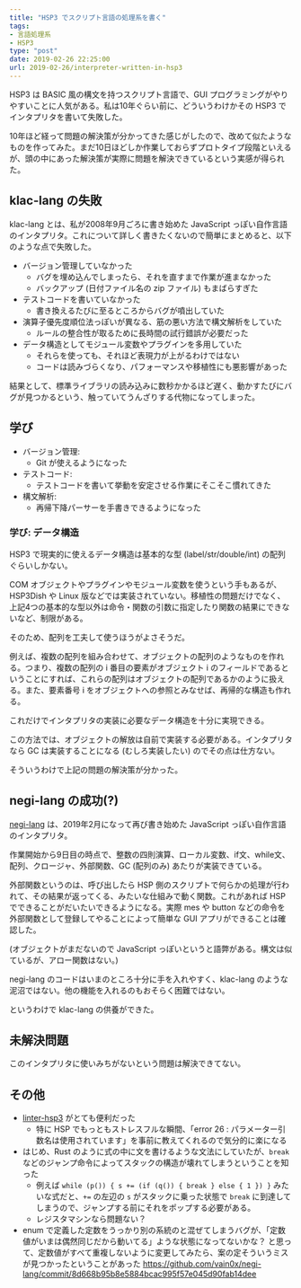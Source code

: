 ```yaml
---
title: "HSP3 でスクリプト言語の処理系を書く"
tags:
- 言語処理系
- HSP3
type: "post"
date: 2019-02-26 22:25:00
url: 2019-02-26/interpreter-written-in-hsp3
---
```


HSP3 は BASIC 風の構文を持つスクリプト言語で、GUI プログラミングがやりやすいことに人気がある。私は10年ぐらい前に、どういうわけかその HSP3 でインタプリタを書いて失敗した。

10年ほど経って問題の解決策が分かってきた感じがしたので、改めて似たようなものを作ってみた。まだ10日ほどしか作業しておらずプロトタイプ段階といえるが、頭の中にあった解決策が実際に問題を解決できているという実感が得られた。

<!--more-->

## klac-lang の失敗

klac-lang とは、私が2008年9月ごろに書き始めた JavaScript っぽい自作言語のインタプリタ。これについて詳しく書きたくないので簡単にまとめると、以下のような点で失敗した。

- バージョン管理していなかった
    - バグを埋め込んでしまったら、それを直すまで作業が進まなかった
    - バックアップ (日付ファイル名の zip ファイル) もまばらすぎた
- テストコードを書いていなかった
    - 書き換えるたびに至るところからバグが噴出していた
- 演算子優先度順位法っぽいが異なる、筋の悪い方法で構文解析をしていた
    - ルールの整合性が取るために長時間の試行錯誤が必要だった
- データ構造としてモジュール変数やプラグインを多用していた
    - それらを使っても、それほど表現力が上がるわけではない
    - コードは読みづらくなり、パフォーマンスや移植性にも悪影響があった

結果として、標準ライブラリの読み込みに数秒かかるほど遅く、動かすたびにバグが見つかるという、触っていてうんざりする代物になってしまった。

## 学び

- バージョン管理:
    - Git が使えるようになった
- テストコード:
    - テストコードを書いて挙動を安定させる作業にそこそこ慣れてきた
- 構文解析:
    - 再帰下降パーサーを手書きできるようになった

### 学び: データ構造

HSP3 で現実的に使えるデータ構造は基本的な型 (label/str/double/int) の配列ぐらいしかない。

COM オブジェクトやプラグインやモジュール変数を使うという手もあるが、HSP3Dish や Linux 版などでは実装されていない。移植性の問題だけでなく、上記4つの基本的な型以外は命令・関数の引数に指定したり関数の結果にできないなど、制限がある。

そのため、配列を工夫して使うほうがよさそうだ。

例えば、複数の配列を組み合わせて、オブジェクトの配列のようなものを作れる。つまり、複数の配列の i 番目の要素がオブジェクト i のフィールドであるということにすれば、これらの配列はオブジェクトの配列であるかのように扱える。また、要素番号 i をオブジェクトへの参照とみなせば、再帰的な構造も作れる。

これだけでインタプリタの実装に必要なデータ構造を十分に実現できる。

この方法では、オブジェクトの解放は自前で実装する必要がある。インタプリタなら GC は実装することになる (むしろ実装したい) のでその点は仕方ない。

そういうわけで上記の問題の解決策が分かった。

## negi-lang の成功(?)

[negi-lang](https://github.com/vain0x/negi-lang) は、2019年2月になって再び書き始めた JavaScript っぽい自作言語のインタプリタ。

作業開始から9日目の時点で、整数の四則演算、ローカル変数、if文、while文、配列、クロージャ、外部関数、GC (配列のみ) あたりが実装できている。

外部関数というのは、呼び出したら HSP 側のスクリプトで何らかの処理が行われて、その結果が返ってくる、みたいな仕組みで動く関数。これがあれば HSP でできることがだいたいできるようになる。実際 mes や button などの命令を外部関数として登録してやることによって簡単な GUI アプリができることは確認した。

(オブジェクトがまだないので JavaScript っぽいというと語弊がある。構文は似ているが、アロー関数はない。)

negi-lang のコードはいまのところ十分に手を入れやすく、klac-lang のような泥沼ではない。他の機能を入れるのもおそらく困難ではない。

というわけで klac-lang の供養ができた。

## 未解決問題

このインタプリタに使いみちがないという問題は解決できてない。

## その他

- [linter-hsp3](https://github.com/honobonosun/linter-hsp3) がとても便利だった
    - 特に HSP でもっともストレスフルな瞬間、「error 26 : パラメーター引数名は使用されています」を事前に教えてくれるので気分的に楽になる
- はじめ、Rust のように式の中に文を書けるような文法にしていたが、`break` などのジャンプ命令によってスタックの構造が壊れてしまうということを知った
    - 例えば `while (p()) { s += (if (q()) { break } else { 1 }) }` みたいな式だと、`+=` の左辺の `s` がスタックに乗った状態で `break` に到達してしまうので、ジャンプする前にそれをポップする必要がある。
    - レジスタマシンなら問題ない？
- enum で定義した定数をうっかり別の系統のと混ぜてしまうバグが、「定数値がいまは偶然同じだから動いてる」ような状態になってないかな？ と思って、定数値がすべて重複しないように変更してみたら、案の定そういうミスが見つかったということがあった <https://github.com/vain0x/negi-lang/commit/8d668b95b8e5884bcac995f57e045d90fab14dee>

